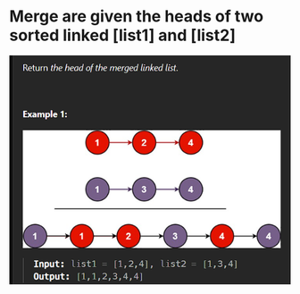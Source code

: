 # Merge  are given the heads of two sorted linked [list1] and [list2]

![Alt text](image.png)
```

```